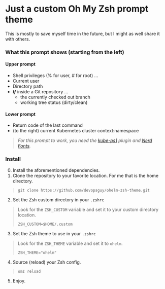 # Just a custom Oh My Zsh prompt theme
This is mostly to save myself time in the future, but I might as well share it with others.
### What this prompt shows (starting from the left)
#### Upper prompt
* Shell privileges (% for user, # for root) ...
* Current user
* Directory path
* ___If___ inside a Git repository ...
  * the currently checked out branch
  * working tree status (dirty/clean)
#### Lower prompt
* Return code of the last command
* (to the right) current Kubernetes cluster context:namespace
> _For this prompt to work, you need the [kube-ps1](https://github.com/jonmosco/kube-ps1) plugin and [Nerd Fonts](https://www.nerdfonts.com/#home)._
### Install
0. Install the aforementioned dependencies.
1. Clone the repository to your favorite location. For me that is the home directory.
> `git clone https://github.com/devopsguy/ohelm-zsh-theme.git`
2. Set the Zsh custom directory in your `.zshrc`
> Look for the `ZSH_CUSTOM` variable and set it to your custom directory location.  
> 
> `ZSH_CUSTOM=$HOME/.custom`
3. Set the Zsh theme to use in your `.zshrc`
> Look for the `ZSH_THEME` variable and set it to `ohelm`.  
> 
> `ZSH_THEME="ohelm"`
4. Source (reload) your Zsh config.
> `omz reload`
5. Enjoy.